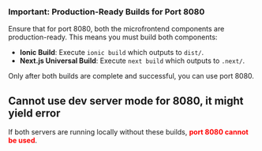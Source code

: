 ### Important: Production-Ready Builds for Port 8080

Ensure that for port 8080, both the microfrontend components are production-ready. This means you must build both components:
- **Ionic Build**: Execute `ionic build` which outputs to `dist/`.
- **Next.js Universal Build**: Execute `next build` which outputs to `.next/`.

Only after both builds are complete and successful, you can use port 8080.

## Cannot use dev server mode for 8080, it might yield error
If both servers are running locally without these builds, **<span style="color:red;">port 8080 cannot be used</span>**.

